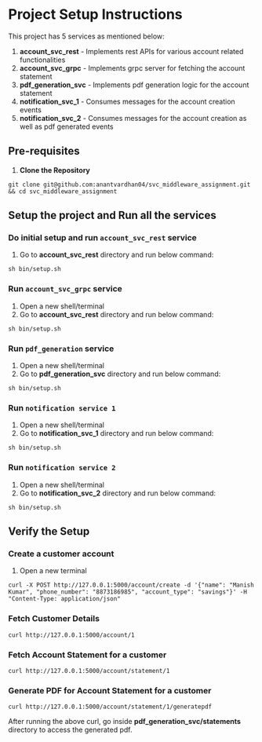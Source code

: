 # Project Setup Instructions

This project has 5 services as mentioned below:
1. **account_svc_rest** - Implements rest APIs for various account related functionalities
2. **account_svc_grpc** - Implements grpc server for fetching the account statement
3. **pdf_generation_svc** - Implements pdf generation logic for the account statement
4. **notification_svc_1** - Consumes messages for the account creation events
5. **notification_svc_2** - Consumes messages for the account creation as well as pdf generated events


## Pre-requisites

1. **Clone the Repository**

```
git clone git@github.com:anantvardhan04/svc_middleware_assignment.git && cd svc_middleware_assignment
```

## Setup the project and Run all the services

### Do initial setup and run `account_svc_rest` service

1. Go to **account_svc_rest** directory and run below command:
```
sh bin/setup.sh
```
  
### Run `account_svc_grpc` service

1. Open a new shell/terminal
2. Go to **account_svc_rest** directory and run below command:
```
sh bin/setup.sh
```

### Run `pdf_generation` service

1. Open a new shell/terminal
2. Go to **pdf_generation_svc** directory and run below command:
```
sh bin/setup.sh
```

### Run `notification service 1`

1. Open a new shell/terminal
2. Go to **notification_svc_1** directory and run below command:
```
sh bin/setup.sh
```

### Run `notification service 2`

1. Open a new shell/terminal
2. Go to **notification_svc_2** directory and run below command:
```
sh bin/setup.sh
```


##  **Verify the Setup**

### Create a customer  account

1. Open a new terminal
```
curl -X POST http://127.0.0.1:5000/account/create -d '{"name": "Manish Kumar", "phone_number": "8873186985", "account_type": "savings"}' -H "Content-Type: application/json"
```

### Fetch Customer Details

```
curl http://127.0.0.1:5000/account/1
```

### Fetch Account Statement for a customer

```
curl http://127.0.0.1:5000/account/statement/1
```

### Generate PDF for Account Statement for a customer

```
curl http://127.0.0.1:5000/account/statement/1/generatepdf
```

After running the above curl, go inside **pdf_generation_svc/statements** directory to access the generated pdf.
